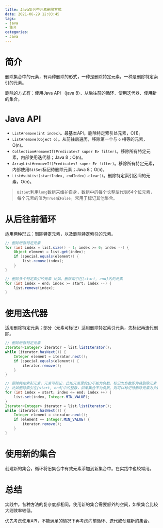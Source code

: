 ```yaml
---
title: Java集合中元素删除方式
date: 2021-06-29 12:03:45
tags:
- java
- 集合
categories:
- Java
---
```


# 简介

删除集合中的元素，有两种删除的形式，一种是删除特定元素，一种是删除特定索引的元素。

删除的方式有：使用Java API （java 8）、从后往前的循环、使用迭代器、使用新的集合。

# Java API

- `List#remove(int index)`。最基本API，删除特定索引处元素，O(1)。
- `List#remove(Object o)`。从前往后遍历，移除第一个与 `o` 相等的元素，O(n)。
- `Collection#removeIf(Predicate<? super E> filter)`。移除所有特定元素，内部使用迭代器；Java 8；O(n)。
- `ArrayList#removeIf(Predicate<? super E> filter)`。移除所有特定元素，内部使用`BitSet`标记待删除元素；Java 8；O(n)。
- `List#subList(startIndex, endIndex).clear()`。删除特定索引区间的元素，O(n)。

>`BitSet`利用`long`数组来维护自身，数组中的每个长整型代表64个位元素，每个元素的值为`True`或`False`。常用于标记其他集合。

# 从后往前循环

适用两种形式：删除特定元素，以及删除特定索引的元素。

```java
// 删除所有特定元素
for (int index = list.size() - 1; index >= 0; index --) {
    Object element = list.get(index);
    if (special.equals(element)) {
        list.remove(index);
    }
}

// 删除多个特定索引的元素 比如，删除索引在[start, end]内的元素
for (int index = end; index >= start; index --) {
    list.remove(index);
}
```

# 使用迭代器

适用删除特定元素；部分（元素可标记）适用删除特定索引元素，先标记再迭代删除。

```java
// 删除所有特定元素
Iterator<Integer> iterator = list.listIterator();
while (iterator.hasNext()) {
    Integer element = iterator.next();
    if (special.equals(element)) {
        iterator.remove();
    }
}

// 删除特定索引元素，元素可标记，比如元素里的ID不能为负数，标记为负数即为待删除元素
// 比如删除索引在[start, end]中的整数，如果集合不为负数，则可以标记待删除元素为负数。
for (int index = start; index <= end; index ++) {
    list.set(index, Integer.MIN_VALUE);
}
Iterator<Integer> iterator = list.listIterator();
while (iterator.hasNext()) {
    Integer element = iterator.next();
    if (element == Integer.MIN_VALUE) {
        iterator.remove();
    }
}
```

# 使用新的集合

创建新的集合，循环将旧集合中有效元素添加到新集合中。在实践中也较常用。

# 总结

实践中，各种方法的复杂度都相同，使用新的集合需要额外的空间，如果集合比较大则效率较低。

优先考虑使用API，不能满足的情况下再考虑向前循环、迭代或创建新的集合。

